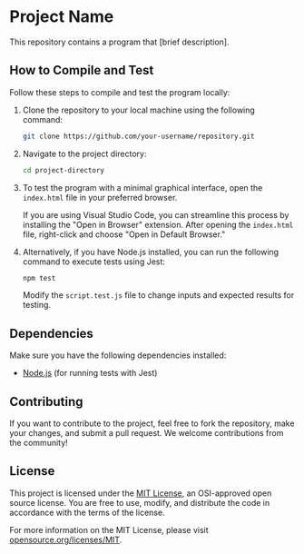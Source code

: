 # Project Name

This repository contains a program that [brief description].

## How to Compile and Test

Follow these steps to compile and test the program locally:

1. Clone the repository to your local machine using the following command:

    ```bash
    git clone https://github.com/your-username/repository.git
    ```

2. Navigate to the project directory:

    ```bash
    cd project-directory
    ```

3. To test the program with a minimal graphical interface, open the `index.html` file in your preferred browser.

   If you are using Visual Studio Code, you can streamline this process by installing the "Open in Browser" extension. After opening the `index.html` file, right-click and choose "Open in Default Browser."

4. Alternatively, if you have Node.js installed, you can run the following command to execute tests using Jest:

    ```bash
    npm test
    ```

    Modify the `script.test.js` file to change inputs and expected results for testing.

## Dependencies

Make sure you have the following dependencies installed:

- [Node.js](https://nodejs.org/) (for running tests with Jest)

## Contributing

If you want to contribute to the project, feel free to fork the repository, make your changes, and submit a pull request. We welcome contributions from the community!

## License

This project is licensed under the [MIT License](LICENSE.md), an OSI-approved open source license. You are free to use, modify, and distribute the code in accordance with the terms of the license.

For more information on the MIT License, please visit [opensource.org/licenses/MIT](https://opensource.org/licenses/MIT).


